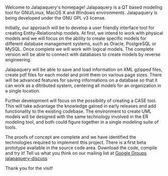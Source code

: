 Welcome to Jalapaquery's homepage! Jalapaquery is a QT based modeling tool for GNU/Linux, MacOS X and Windows environments. Jalapaquery is being developed under the GNU GPL v3 license.

Initially, our approach will be to develop a user friendly interface tool for creating Entity-Relationship models. At first, we intend to work with physical models and we will focus on the ability to create specific models for different database management systems, such as Oracle, PostgreSQL or MySQL. Once complete we will work with logical models. The complete version will be able to connect with databases to create models by reverse engineering.

Jalapaquery will be able to save and load information on XML gzipped files, create pdf files for each model and print them on various page sizes. There will be advanced features for saving informations on a database so that it can work as a ditributed system, centering all models for an organization in a single location.

Further development will focus on the possibility of creating a CASE tool. This will take advantage the knowledge gained in early releases and add functionality to the existing codebase. The environment to create UML models will be designed with the same technology involved in the ER modeling tool, and both could figure together in a single modeling suite of tools.

The proofs of concept are complete and we have identified the technologies required to implement this project. There is a first beta prototype available in the source code area. Download the code, compile and try it! Tell us what you think on our mailing list at [Google Groups jalapaquery-discuss](http://groups.google.com/group/jalapaquery-discuss)

Thank you for the visit!